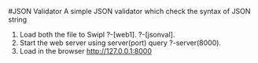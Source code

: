 #JSON Validator
A simple JSON validator which check the syntax of JSON string

1. Load both the file to Swipl
?-[web1].
?-[jsonval].
2. Start the web server using server(port) query
?-server(8000).
3. Load in the browser
http://127.0.0.1:8000


